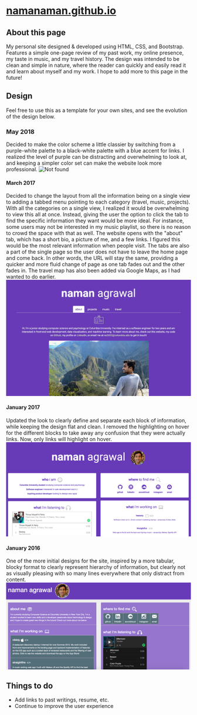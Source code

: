 # [namanaman.github.io](http://namanaman.github.io)

## About this page
My personal site designed & developed using HTML, CSS, and Bootstrap. Features a simple one-page review of my past work, my online presence, my taste in music, and my travel history. The design was intended to be clean and simple in nature, where the reader can quickly and easily read it and learn about myself and my work. I hope to add more to this page in the future!

## Design
Feel free to use this as a template for your own sites, and see the evolution of the design below.

### May 2018
Decided to make the color scheme a little classier by switching from a purple-white palette to a black-white palette with a blue accent for links. I realized the level of purple can be distracting and overwhelming to look at, and keeping a simpler color set can make the website look more professional.
![Not found](/images/web_shot4?raw=true "View 4")

#### March 2017
Decided to change the layout from all the information being on a single view to adding a tabbed menu pointing to each category (travel, music, projects). With all the categories on a single view, I realized it would be overwhelming to view this all at once. Instead, giving the user the option to click the tab to find the specific information they want would be more ideal. For instance, some users may not be interested in my music playlist, so there is no reason to crowd the space with that as well. The website opens with the "about" tab, which has a short bio, a picture of me, and a few links. I figured this would be the most relevant information when people visit. The tabs are also a part of the single page so the user does not have to leave the home page and come back. In other words, the URL will stay the same, providing a quicker and more fluid change of page as one tab fades out and the other fades in. The travel map has also been added via Google Maps, as I had wanted to do earlier.
![Not found](/images/web_shot3.jpg?raw=true "View 3")

#### January 2017
Updated the look to clearly define and separate each block of information, while keeping the design flat and clean. I removed the highlighting on hover for the different blocks to take away any confusion that they were actually links. Now, only links will highlight on hover.
![Not found](/images/web_shot2.png?raw=true "View 2")

#### January 2016
One of the more initial designs for the site, inspired by a more tabular, blocky format to clearly represent hierarchy of information, but clearly not as visually pleasing with so many lines everywhere that only distract from content.
![Not found](/images/web_shot.png?raw=true "View 1")

## Things to do
* Add links to past writings, resume, etc.
* Continue to improve the user experience
